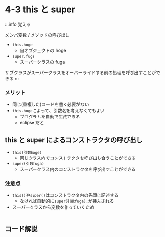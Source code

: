 # 4-3 this と super

:::info 覚える

メンバ変数 / メソッドの呼び出し

- `this.hoge`
  - 自オブジェクトの hoge
- `super.fuga`
  - スーパークラスの fuga

サブクラスがスーパークラスをオーバーライドする前の処理を呼び出すことができる
:::

### メリット

- 同じ(重複した)コードを書く必要がない
- `this.hoge`によって、引数名を考えなくてもよい
  - プログラムを自動で生成できる
  - eclipse だと

## this と super によるコンストラクタの呼び出し

- `this(引数hoge)`
  - 同じクラス内でコンストラクタを呼び出し合うことができる
- `super(引数fuga)`
  - スーパークラス内のコンストラクタを呼び出すことができる

### 注意点

- `this()`や`super()`はコンストラクタ内の先頭に記述する
  - なければ自動的に`super(引数fuga);`が挿入される
- スーパークラスから変数を作っていくため

```java

```

## コード解説
